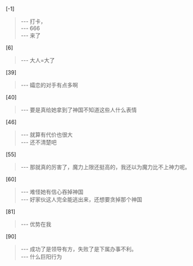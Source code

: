 
[-1] 
>--- 打卡，<br>
>--- 666<br>
>--- 来了<br>

[6] 
>--- 大人=大了<br>

[39] 
>--- 孀恋的对手有点多啊<br>

[40] 
>--- 要是真给她拿到了神国不知道这些人什么表情<br>

[46] 
>--- 就算有代价也很大<br>
>--- 还不清楚吧<br>

[55] 
>--- 那就真的厉害了，魔力上限还挺高的，我还以为魔力比不上神力呢。<br>

[60] 
>--- 难怪她有信心吞掉神国<br>
>--- 好家伙这人完全能逃出来，还想要贪掉那个神国<br>

[81] 
>--- 优势在我<br>

[90] 
>--- 成功了是领导有方，失败了是下属办事不利。<br>
>--- 什么巨阳行为<br>
